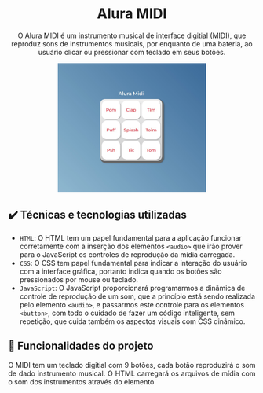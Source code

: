 <h1 align="center">Alura MIDI </h1>
<p align="center"> O Alura MIDI é um instrumento musical de interface digitial (MIDI), que reproduz sons de instrumentos musicais, por enquanto de uma bateria, ao usuário clicar ou pressionar com teclado em seus botões.</p>

<div align="center">
<img width="60%"  src="https://github.com/Luis-Emanuel/Alura_Midi/blob/main/readme/img.png?raw=true"/>
</div>	

## ✔️ Técnicas e tecnologias utilizadas

- `HTML`: O HTML tem um papel fundamental para a aplicação funcionar corretamente com a inserção dos elementos `<audio>` que irão prover para o JavaScript os controles de reprodução da mídia carregada.
- `CSS`: O CSS tem papel fundamental para indicar a interação do usuário com a interface gráfica, portanto indica quando os botões são pressionados por mouse ou teclado.
- `JavaScript`: O JavaScript proporcionará programarmos a dinâmica de controle de reprodução de um som, que a princípio está sendo realizada pelo elemento `<audio>`, e passarmos este controle para os elementos `<button>`, com todo o cuidado de fazer um código inteligente, sem repetição, que cuida também os aspectos visuais com CSS dinâmico.
    
## 🔨 Funcionalidades do projeto

<p align="justify"> O MIDI tem um teclado digitial com 9 botões, cada botão reproduzirá o som de dado instrumento musical. O HTML carregará os arquivos de mídia com o som dos instrumentos através do elemento <audio>, e com o MIDI vamos controlar a reprodução destes arquivos de mídia através do clique em seus elementos <button>. Serão 9 sons diferentes.</p>

## 📁 Acesso ao projeto

[Veja o projeto final do curso em funcionamento](https://alura-midi-nt.vercel.app/).
